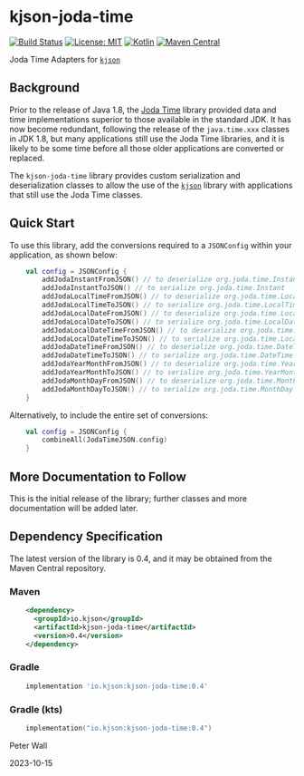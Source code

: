 # kjson-joda-time

[![Build Status](https://travis-ci.com/pwall567/kjson-joda-time.svg?branch=main)](https://app.travis-ci.com/github/pwall567/kjson-joda-time)
[![License: MIT](https://img.shields.io/badge/License-MIT-yellow.svg)](https://opensource.org/licenses/MIT)
[![Kotlin](https://img.shields.io/static/v1?label=Kotlin&message=v1.8.22&color=7f52ff&logo=kotlin&logoColor=7f52ff)](https://github.com/JetBrains/kotlin/releases/tag/v1.8.22)
[![Maven Central](https://img.shields.io/maven-central/v/io.kjson/kjson-joda-time?label=Maven%20Central)](https://search.maven.org/search?q=g:%22io.kjson%22%20AND%20a:%22kjson-joda-time%22)

Joda Time Adapters for [`kjson`](https://github.com/pwall567/kjson)

## Background

Prior to the release of Java 1.8, the [Joda Time](https://www.joda.org/joda-time/) library provided data and time
implementations superior to those available in the standard JDK.
It has now become redundant, following the release of the `java.time.xxx` classes in JDK 1.8, but many applications
still use the Joda Time libraries, and it is likely to be some time before all those older applications are converted or
replaced.

The `kjson-joda-time` library provides custom serialization and deserialization classes to allow the use of the
[`kjson`](https://github.com/pwall567/kjson) library with applications that still use the Joda Time classes.

## Quick Start

To use this library, add the conversions required to a `JSONConfig` within your application, as shown below:

```kotlin
    val config = JSONConfig {
        addJodaInstantFromJSON() // to deserialize org.joda.time.Instant
        addJodaInstantToJSON() // to serialize org.joda.time.Instant
        addJodaLocalTimeFromJSON() // to deserialize org.joda.time.LocalTime
        addJodaLocalTimeToJSON() // to serialize org.joda.time.LocalTime
        addJodaLocalDateFromJSON() // to deserialize org.joda.time.LocalDate
        addJodaLocalDateToJSON() // to serialize org.joda.time.LocalDate
        addJodaLocalDateTimeFromJSON() // to deserialize org.joda.time.LocalDateTime
        addJodaLocalDateTimeToJSON() // to serialize org.joda.time.LocalDateTime
        addJodaDateTimeFromJSON() // to deserialize org.joda.time.DateTime
        addJodaDateTimeToJSON() // to serialize org.joda.time.DateTime
        addJodaYearMonthFromJSON() // to deserialize org.joda.time.YearMonth
        addJodaYearMonthToJSON() // to serialize org.joda.time.YearMonth
        addJodaMonthDayFromJSON() // to deserialize org.joda.time.MonthDay
        addJodaMonthDayToJSON() // to serialize org.joda.time.MonthDay
    }
```

Alternatively, to include the entire set of conversions:

```kotlin
    val config = JSONConfig {
        combineAll(JodaTimeJSON.config)
    }
```

## More Documentation to Follow

This is the initial release of the library; further classes and more documentation will be added later.

## Dependency Specification

The latest version of the library is 0.4, and it may be obtained from the Maven Central repository.

### Maven
```xml
    <dependency>
      <groupId>io.kjson</groupId>
      <artifactId>kjson-joda-time</artifactId>
      <version>0.4</version>
    </dependency>
```
### Gradle
```groovy
    implementation 'io.kjson:kjson-joda-time:0.4'
```
### Gradle (kts)
```kotlin
    implementation("io.kjson:kjson-joda-time:0.4")
```

Peter Wall

2023-10-15
